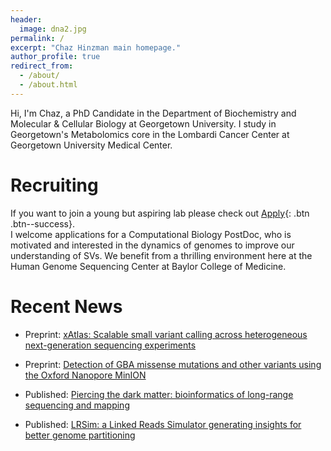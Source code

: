 ```yaml
---
header:
  image: dna2.jpg
permalink: /
excerpt: "Chaz Hinzman main homepage."
author_profile: true
redirect_from: 
  - /about/
  - /about.html
---
```


Hi, I'm Chaz, a PhD Candidate in the Department of Biochemistry and Molecular & Cellular Biology at Georgetown University. I study in Georgetown's Metabolomics core in the Lombardi Cancer Center at Georgetown University Medical Center. 


# Recruiting
If you want to join a young but aspiring lab please check out [Apply](apply/){: .btn .btn--success}.   
I welcome applications for a Computational Biology PostDoc, who is motivated and interested in the dynamics of genomes to improve our understanding of SVs. We benefit from a thrilling environment here at the Human Genome Sequencing Center at Baylor College of Medicine.


# Recent News

+ Preprint:  [xAtlas: Scalable small variant calling across heterogeneous next-generation sequencing experiments](https://www.biorxiv.org/content/early/2018/04/05/295071)

+ Preprint:  [Detection of GBA missense mutations and other variants using the Oxford Nanopore MinION](https://www.biorxiv.org/content/early/2018/04/03/288068)

+ Published: [Piercing the dark matter: bioinformatics of long-range sequencing and mapping](https://www.nature.com/articles/s41576-018-0003-4?WT.feed_name=subjects_biological-sciences)

+ Published: [LRSim: a Linked Reads Simulator generating insights for better genome partitioning](http://www.sciencedirect.com/science/article/pii/S2001037017300855)

